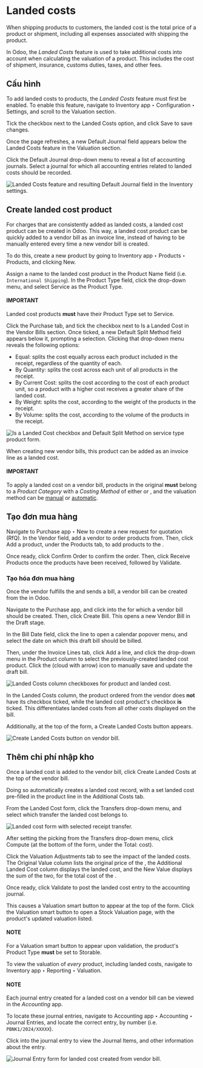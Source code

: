 # Landed costs

When shipping products to customers, the landed cost is the total price of a product or shipment,
including all expenses associated with shipping the product.

In Odoo, the *Landed Costs* feature is used to take additional costs into account when calculating
the valuation of a product. This includes the cost of shipment, insurance, customs duties, taxes,
and other fees.

## Cấu hình

To add landed costs to products, the *Landed Costs* feature must first be enabled. To enable this
feature, navigate to Inventory app ‣ Configuration ‣ Settings, and scroll to
the Valuation section.

Tick the checkbox next to the Landed Costs option, and click Save to save
changes.

Once the page refreshes, a new Default Journal field appears below the Landed
Costs feature in the Valuation section.

Click the Default Journal drop-down menu to reveal a list of accounting journals. Select
a journal for which all accounting entries related to landed costs should be recorded.

![Landed Costs feature and resulting Default Journal field in the Inventory settings.](../../../../../.gitbook/assets/integrating-landed-costs-enabled-setting.png)

## Create landed cost product

For charges that are consistently added as landed costs, a landed cost product can be created in
Odoo. This way, a landed cost product can be quickly added to a vendor bill as an invoice line,
instead of having to be manually entered every time a new vendor bill is created.

To do this, create a new product by going to Inventory app ‣ Products ‣
Products, and clicking New.

Assign a name to the landed cost product in the Product Name field (i.e. `International
Shipping`). In the Product Type field, click the drop-down menu, and select
Service as the Product Type.

#### IMPORTANT
Landed cost products **must** have their Product Type set to Service.

Click the Purchase tab, and tick the checkbox next to Is a Landed Cost in
the Vendor Bills section. Once ticked, a new Default Split Method field
appears below it, prompting a selection. Clicking that drop-down menu reveals the following options:

- Equal: splits the cost equally across each product included in the receipt, regardless
  of the quantity of each.
- By Quantity: splits the cost across each unit of all products in the receipt.
- By Current Cost: splits the cost according to the cost of each product unit, so a
  product with a higher cost receives a greater share of the landed cost.
- By Weight: splits the cost, according to the weight of the products in the receipt.
- By Volume: splits the cost, according to the volume of the products in the receipt.

![Is a Landed Cost checkbox and Default Split Method on service type product form.](../../../../../.gitbook/assets/integrating-landed-costs-landed-cost-product.png)

When creating new vendor bills, this product can be added as an invoice line as a landed cost.

#### IMPORTANT
To apply a landed cost on a vendor bill, products in the original  **must** belong to a
*Product Category* with a *Costing Method* of either  or , and the valuation method
can be [manual](applications/inventory_and_mrp/inventory/product_management/inventory_valuation/using_inventory_valuation.md) or [automatic](applications/inventory_and_mrp/inventory/product_management/inventory_valuation/inventory_valuation_config.md).

## Tạo đơn mua hàng

Navigate to Purchase app ‣ New to create a new request for quotation (RfQ). In
the Vendor field, add a vendor to order products from. Then, click Add a
product, under the Products tab, to add products to the .

Once ready, click Confirm Order to confirm the order. Then, click Receive
Products once the products have been received, followed by Validate.

### Tạo hóa đơn mua hàng

Once the vendor fulfills the  and sends a bill, a vendor bill can be created from the  in
Odoo.

Navigate to the Purchase app, and click into the  for which a vendor bill
should be created. Then, click Create Bill. This opens a new Vendor Bill in
the Draft stage.

In the Bill Date field, click the line to open a calendar popover menu, and select the
date on which this draft bill should be billed.

Then, under the Invoice Lines tab, click Add a line, and click the drop-down
menu in the Product column to select the previously-created landed cost product. Click
the <i class="fa fa-cloud-upload"></i> (cloud with arrow) icon to manually save and update the
draft bill.

![Landed Costs column checkboxes for product and landed cost.](../../../../../.gitbook/assets/integrating-landed-costs-checkboxes.png)

In the Landed Costs column, the product ordered from the vendor does **not** have its
checkbox ticked, while the landed cost product's checkbox **is** ticked. This differentiates landed
costs from all other costs displayed on the bill.

Additionally, at the top of the form, a Create Landed Costs button appears.

![Create Landed Costs button on vendor bill.](../../../../../.gitbook/assets/integrating-landed-costs-create-button.png)

## Thêm chi phí nhập kho

Once a landed cost is added to the vendor bill, click Create Landed Costs at the top of
the vendor bill.

Doing so automatically creates a landed cost record, with a set landed cost pre-filled in the
product line in the Additional Costs tab.

From the Landed Cost form, click the Transfers drop-down menu, and select
which transfer the landed cost belongs to.

![Landed cost form with selected receipt transfer.](../../../../../.gitbook/assets/integrating-landed-costs-transfers-menu.png)

After setting the picking from the Transfers drop-down menu, click Compute
(at the bottom of the form, under the Total: cost).

Click the Valuation Adjustments tab to see the impact of the landed costs. The
Original Value column lists the original price of the , the Additional
Landed Cost column displays the landed cost, and the New Value displays the sum of the
two, for the total cost of the .

Once ready, click Validate to post the landed cost entry to the accounting journal.

This causes a Valuation smart button to appear at the top of the form. Click the
Valuation smart button to open a Stock Valuation page, with the product's
updated valuation listed.

#### NOTE
For a Valuation smart button to appear upon validation, the product's
Product Type **must** be set to Storable.

To view the valuation of *every* product, including landed costs, navigate to
Inventory app ‣ Reporting ‣ Valuation.

#### NOTE
Each journal entry created for a landed cost on a vendor bill can be viewed in the *Accounting*
app.

To locate these journal entries, navigate to Accounting app ‣ Accounting ‣
Journal Entries, and locate the correct entry, by number (i.e. `PBNK1/2024/XXXXX`).

Click into the journal entry to view the Journal Items, and other information about
the entry.

![Journal Entry form for landed cost created from vendor bill.](../../../../../.gitbook/assets/integrating-landed-costs-journal-entry.png)
